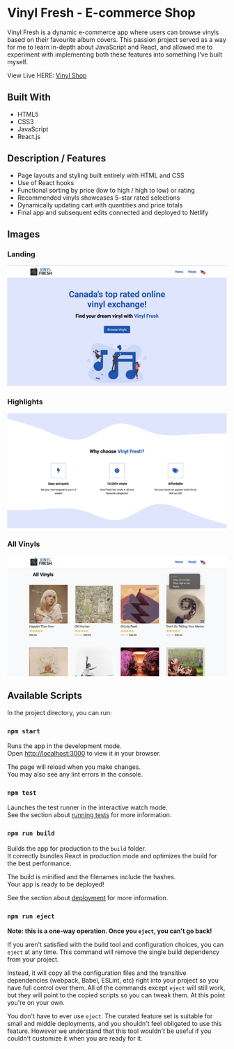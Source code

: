 # Vinyl Fresh - E-commerce Shop
Vinyl Fresh is a dynamic e-commerce app where users can browse vinyls based on their favourite album covers. This passion project served as a way for me to learn in-depth about JavaScript and React, and allowed me to experiment with implementing both these features into something I've built myself.

View Live HERE: [Vinyl Shop](https://sharp-murdock-022be0.netlify.app/)



## Built With
- HTML5
- CSS3
- JavaScript
- React.js


## Description / Features
- Page layouts and styling built entirely with HTML and CSS
- Use of React hooks
- Functional sorting by price (low to high / high to low) or rating
- Recommended vinyls showcases 5-star rated selections
- Dynamically updating cart with quantities and price totals
- Final app and subsequent edits connected and deployed to Netlify




## Images


### Landing
!['Landing page of website'](https://github.com/JoshuaHaughton/vinyl-shop/blob/main/docs/Landing.png)


### Highlights
!['Highlights of website'](https://github.com/JoshuaHaughton/vinyl-shop/blob/main/docs/Highlights.png)


### All Vinyls
!['List of all available vinyls'](https://github.com/JoshuaHaughton/vinyl-shop/blob/main/docs/All-Vinyls.png)




## Available Scripts

In the project directory, you can run:

### `npm start`

Runs the app in the development mode.\
Open [http://localhost:3000](http://localhost:3000) to view it in your browser.

The page will reload when you make changes.\
You may also see any lint errors in the console.

### `npm test`

Launches the test runner in the interactive watch mode.\
See the section about [running tests](https://facebook.github.io/create-react-app/docs/running-tests) for more information.

### `npm run build`

Builds the app for production to the `build` folder.\
It correctly bundles React in production mode and optimizes the build for the best performance.

The build is minified and the filenames include the hashes.\
Your app is ready to be deployed!

See the section about [deployment](https://facebook.github.io/create-react-app/docs/deployment) for more information.

### `npm run eject`

**Note: this is a one-way operation. Once you `eject`, you can't go back!**

If you aren't satisfied with the build tool and configuration choices, you can `eject` at any time. This command will remove the single build dependency from your project.

Instead, it will copy all the configuration files and the transitive dependencies (webpack, Babel, ESLint, etc) right into your project so you have full control over them. All of the commands except `eject` will still work, but they will point to the copied scripts so you can tweak them. At this point you're on your own.

You don't have to ever use `eject`. The curated feature set is suitable for small and middle deployments, and you shouldn't feel obligated to use this feature. However we understand that this tool wouldn't be useful if you couldn't customize it when you are ready for it.
